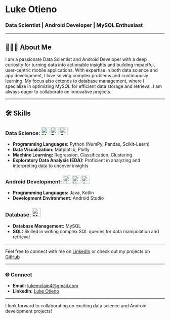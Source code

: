 # Luke Otieno

### Data Scientist | Android Developer | MySQL Enthusiast

---

## 🧑🏿‍💻 About Me

I am a passionate Data Scientist and Android Developer with a deep curiosity for turning data into actionable insights and building impactful, user-centric mobile applications. With expertise in both data science and app development, I love solving complex problems and continuously learning. My focus also extends to database management, where I specialize in optimizing MySQL for efficient data storage and retrieval. I am always eager to collaborate on innovative projects.

---

## 🛠 Skills

### Data Science: <img src="https://cdn.jsdelivr.net/gh/devicons/devicon/icons/numpy/numpy-original.svg" alt="NumPy" width="25"/>  <img src="https://cdn.jsdelivr.net/gh/devicons/devicon/icons/pandas/pandas-original.svg" alt="Pandas" width="25"/>  <img src="https://scikit-learn.org/stable/_static/scikit-learn-logo-small.png" alt="Scikit-Learn" width="25"/>
- **Programming Languages:** Python (NumPy, Pandas, Scikit-Learn)
- **Data Visualization:** Matplotlib, Plotly
- **Machine Learning:** Regression, Classification, Clustering
- **Exploratory Data Analysis (EDA):** Proficient in analyzing and interpreting data to uncover insights


### Android Development: <img src="https://cdn.jsdelivr.net/gh/devicons/devicon/icons/java/java-original.svg" alt="Java" width="25"/>  <img src="https://cdn.jsdelivr.net/gh/devicons/devicon/icons/kotlin/kotlin-original.svg" alt="Kotlin" width="25"/>  <img src="https://cdn.jsdelivr.net/gh/devicons/devicon/icons/androidstudio/androidstudio-original.svg" alt="Android Studio" width="25"/>
- **Programming Languages:** Java, Kotlin
- **Development Environment:** Android Studio

### Database: <img src="https://cdn.jsdelivr.net/gh/devicons/devicon/icons/mysql/mysql-original.svg" alt="MySQL" width="27"/>
- **Database Management:** MySQL
- **SQL:** Skilled in writing complex SQL queries for data manipulation and retrieval

---

Feel free to connect with me on [LinkedIn](www.linkedin.com/in/luke-otieno-545847313) or check out my projects on [GitHub](https://github.com/AtRealMasterLuke)

---


### 🌐 Connect

- **Email:** lukemclain4@gmail.com
- **LinkedIn:** [Luke Otieno](https://www.linkedin.com/luke-otieno-545847313)

---

I look forward to collaborating on exciting data science and Android development projects!

